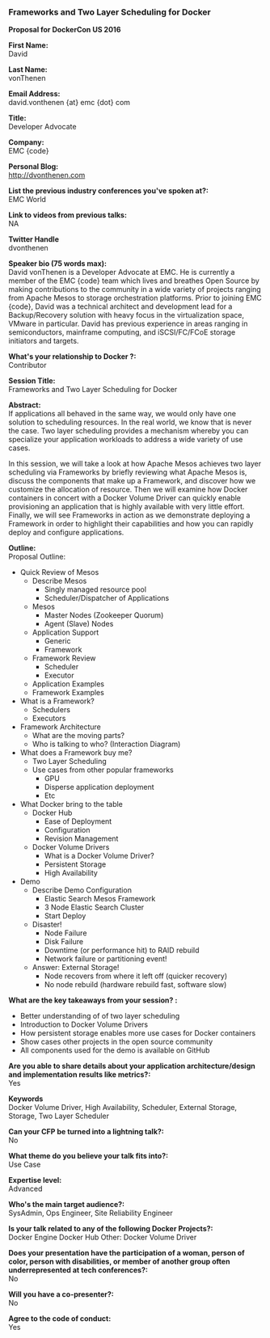 ﻿### Frameworks and Two Layer Scheduling for Docker

**Proposal for DockerCon US 2016**

**First Name:**  
David

**Last Name:**  
vonThenen

**Email Address:**  
david.vonthenen {at} emc {dot} com

**Title:**  
Developer Advocate

**Company:**  
EMC {code}

**Personal Blog:**  
http://dvonthenen.com

**List the previous industry conferences you've spoken at?:**  
EMC World

**Link to videos from previous talks:**  
NA

**Twitter Handle**  
dvonthenen

**Speaker bio (75 words max):**  
David vonThenen is a Developer Advocate at EMC. He is currently a member of the EMC {code} team which lives and breathes Open Source by making contributions to the community in a wide variety of projects ranging from Apache Mesos to storage orchestration platforms. Prior to joining EMC {code}, David was a technical architect and development lead for a Backup/Recovery solution with heavy focus in the virtualization space, VMware in particular. David has previous experience in areas ranging in semiconductors, mainframe computing, and iSCSI/FC/FCoE storage initiators and targets.

**What's your relationship to Docker ?:**  
Contributor

**Session Title:**  
Frameworks and Two Layer Scheduling for Docker

**Abstract:**  
If applications all behaved in the same way, we would only have one solution to scheduling resources. In the real world, we know that is never the case. Two layer scheduling provides a mechanism whereby you can specialize your application workloads to address a wide variety of use cases.

In this session, we will take a look at how Apache Mesos achieves two layer scheduling via Frameworks by briefly reviewing what Apache Mesos is, discuss the components that make up a Framework, and discover how we customize the allocation of resource. Then we will examine how Docker containers in concert with a Docker Volume Driver can quickly enable provisioning an application that is highly available with very little effort. Finally, we will see Frameworks in action as we demonstrate deploying a Framework in order to highlight their capabilities and how you can rapidly deploy and configure applications.

**Outline:**  
Proposal Outline:
- Quick Review of Mesos
  - Describe Mesos
    - Singly managed resource pool
    - Scheduler/Dispatcher of Applications
  - Mesos
    - Master Nodes (Zookeeper Quorum)
    - Agent (Slave) Nodes
  - Application Support
    - Generic
    - Framework
  - Framework Review
    - Scheduler
    - Executor
  - Application Examples
  - Framework Examples
- What is a Framework?
  - Schedulers
  - Executors
- Framework Architecture
  - What are the moving parts?
  - Who is talking to who? (Interaction Diagram)
- What does a Framework buy me?
  - Two Layer Scheduling
  - Use cases from other popular frameworks
    - GPU
    - Disperse application deployment
    - Etc
- What Docker bring to the table
  - Docker Hub
    - Ease of Deployment
    - Configuration
    - Revision Management
  - Docker Volume Drivers
    - What is a Docker Volume Driver?
    - Persistent Storage
    - High Availability
- Demo
  - Describe Demo Configuration
    - Elastic Search Mesos Framework
    - 3 Node Elastic Search Cluster
    - Start Deploy
  - Disaster!
    - Node Failure
    - Disk Failure
    - Downtime (or performance hit) to RAID rebuild
    - Network failure or partitioning event!
  - Answer: External Storage!
    - Node recovers from where it left off (quicker recovery)
    - No node rebuild (hardware rebuild fast, software slow)

**What are the key takeaways from your session? :**  
- Better understanding of of two layer scheduling
- Introduction to Docker Volume Drivers
- How persistent storage enables more use cases for Docker containers
- Show cases other projects in the open source community
- All components used for the demo is available on GitHub

**Are you able to share details about your application architecture/design and implementation results like metrics?:**  
Yes

**Keywords**  
Docker Volume Driver, High Availability, Scheduler, External Storage, Storage, Two Layer Scheduler

**Can your CFP be turned into a lightning talk?:**  
No

**What theme do you believe your talk fits into?:**  
Use Case

**Expertise level:**  
Advanced

**Who's the main target audience?:**  
SysAdmin, Ops Engineer, Site Reliability Engineer

**Is your talk related to any of the following Docker Projects?:**  
Docker Engine
Docker Hub
Other: Docker Volume Driver

**Does your presentation have the participation of a woman, person of color, person with disabilities, or member of another group often underrepresented at tech conferences?:**  
No

**Will you have a co-presenter?:**  
No

**Agree to the code of conduct:**  
Yes
